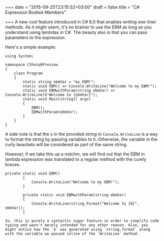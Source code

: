 +++
date = "2015-09-25T23:15:32+03:00"
draft = false
title = "C# Expression Bodied-Members"

+++
A new cool feature introduced in C# 6.0 that enables writing one-liner methods. As it might seem, it's no brainer to use the EBM as long as you understand using lambdas in C#. The beauty also is that you can pass parameters to the expression.

Here's a simple example:

```CSharp
using System;

namespace CSharp6Preview
{
    class Program
    {
        static string ebmVar = "my EBM!";                                                              
        static void EBM() => Console.WriteLine("Welcome to my EBM!");                        
        static void EBMwithParam(string ebmVar) => Console.WriteLine($"Welcome to {ebmVar}");
        static void Main(string[] args)                                                     
        {                                                                                    
            EBM();                                                                           
            EBMwithParam(ebmVar);                                                                 
        }             
    }
}
```
A side note is that the `$` in the provided string in `Console.WriteLine` is a way to format the string by passing variables to it. Otherwise, the variable in the curly beackets will be considered as part of the same string.

However, if we take this up a notchm, we will find out that the EBM in lambda expression was translated to a regular method with the curely braces.

```CSharp
private static void EBM()
		{
			Console.WriteLine("Welcome to my EBM!");
		}

		private static void EBMwithParam(string ebmVar)
		{
			Console.WriteLine(string.Format("Welcome to {0}", ebmVar));
		}
```

	So, this is purely a syntactic sugar feature in order to simplify code typing and wasn't merely intended for any other reason. Also, you might notice how the `$` was generated using `string.format` along with the variable we passed inline of the `WriteLine` method.

